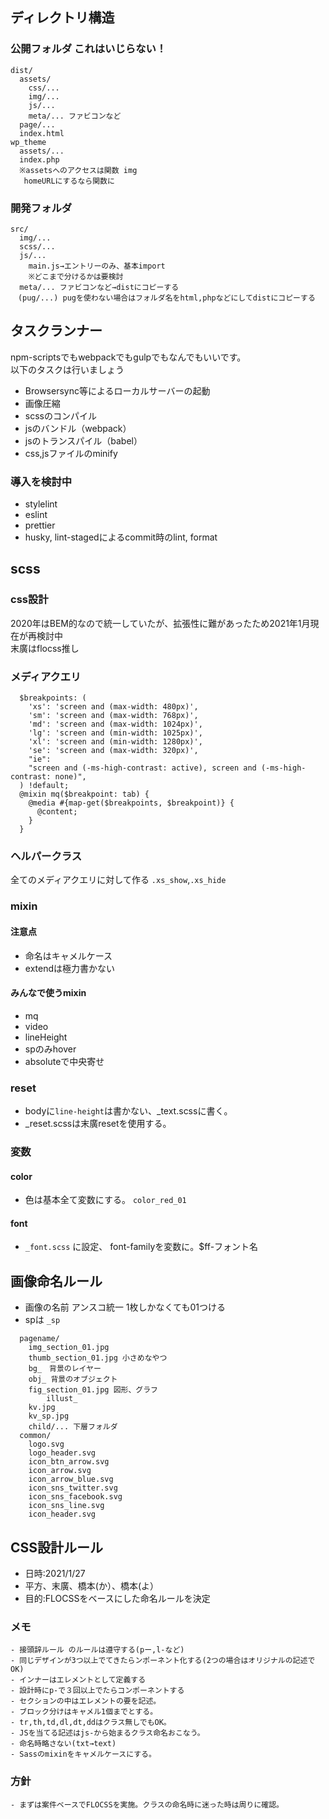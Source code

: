 ## ディレクトリ構造
### 公開フォルダ これはいじらない！
```
dist/
  assets/
    css/...
    img/...
    js/...
    meta/... ファビコンなど
  page/...
  index.html
wp_theme
  assets/...
  index.php
  ※assetsへのアクセスは関数 img
   homeURLにするなら関数に
```
### 開発フォルダ
```
src/    
  img/...
  scss/...
  js/...
    main.js→エントリーのみ、基本import
    ※どこまで分けるかは要検討
  meta/... ファビコンなど→distにコピーする
　(pug/...) pugを使わない場合はフォルダ名をhtml,phpなどにしてdistにコピーする
```

## タスクランナー
npm-scriptsでもwebpackでもgulpでもなんでもいいです。  
以下のタスクは行いましょう  
* Browsersync等によるローカルサーバーの起動
* 画像圧縮
* scssのコンパイル
* jsのバンドル（webpack）
* jsのトランスパイル（babel）
* css,jsファイルのminify

### 導入を検討中
* stylelint
* eslint
* prettier
* husky, lint-stagedによるcommit時のlint, format
 
## scss

### css設計
2020年はBEM的なので統一していたが、拡張性に難があったため2021年1月現在が再検討中  
末廣はflocss推し
    
### メディアクエリ
```
  $breakpoints: (
    'xs': 'screen and (max-width: 480px)',
    'sm': 'screen and (max-width: 768px)',
    'md': 'screen and (max-width: 1024px)',
    'lg': 'screen and (min-width: 1025px)',
    'xl': 'screen and (min-width: 1280px)',
    'se': 'screen and (max-width: 320px)',
    "ie":
    "screen and (-ms-high-contrast: active), screen and (-ms-high-contrast: none)",
  ) !default;
  @mixin mq($breakpoint: tab) {
    @media #{map-get($breakpoints, $breakpoint)} {
      @content;
    }
  }
```
  
### ヘルパークラス
全てのメディアクエリに対して作る
`.xs_show`,`.xs_hide`
  
### mixin 
#### 注意点
- 命名はキャメルケース
- extendは極力書かない

#### みんなで使うmixin
- mq
- video
- lineHeight
- spのみhover
- absoluteで中央寄せ
    
### reset
- bodyに`line-height`は書かない、_text.scssに書く。
- _reset.scssは末廣resetを使用する。
    
### 変数
#### color
- 色は基本全て変数にする。
`color_red_01`
#### font 
- `_font.scss` に設定、
	font-familyを変数に。$ff-フォント名
  
## 画像命名ルール
- 画像の名前 アンスコ統一 1枚しかなくても01つける
- spは `_sp`
```
  pagename/
    img_section_01.jpg
    thumb_section_01.jpg 小さめなやつ
    bg_　背景のレイヤー
    obj_ 背景のオブジェクト
    fig_section_01.jpg 図形、グラフ
		illust_ 
    kv.jpg
    kv_sp.jpg
    child/... 下層フォルダ
  common/
    logo.svg
    logo_header.svg
    icon_btn_arrow.svg
    icon_arrow.svg
    icon_arrow_blue.svg
    icon_sns_twitter.svg
    icon_sns_facebook.svg
    icon_sns_line.svg
    icon_header.svg
```
## CSS設計ルール
- 日時:2021/1/27
- 平方、末廣、橋本(か）、橋本(よ）
- 目的:FLOCSSをベースにした命名ルールを決定

### メモ
```
- 接頭辞ルール のルールは遵守する(pー,l-など)
- 同じデザインが3つ以上でてきたらンポーネント化する(2つの場合はオリジナルの記述でOK)
- インナーはエレメントとして定義する
- 設計時にp-で３回以上でたらコンポーネントする
- セクションの中はエレメントの要を記述。
- ブロック分けはキャメル1個までとする。
- tr,th,td,dl,dt,ddはクラス無しでもOK。
- JSを当てる記述はjs-から始まるクラス命名おこなう。
- 命名時略さない(txt→text)
- Sassのmixinをキャメルケースにする。
```
### 方針
```
- まずは案件ベースでFLOCSSを実施。クラスの命名時に迷った時は周りに確認。
```
